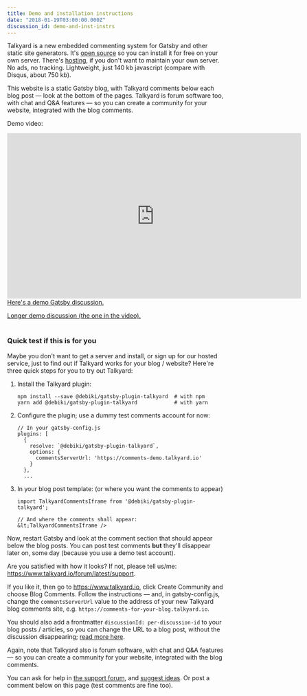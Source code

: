 ```yaml
---
title: Demo and installation instructions
date: "2018-01-19T03:00:00.000Z"
discussion_id: demo-and-inst-instrs
---
```


Talkyard is a new embedded commenting system for Gatsby and other static site generators.
It's [open source](https://github.com/debiki/ed-server/) so you can install it for free on your own server.
There's [hosting](https://www.talkyard.io), if you don't want to maintain your own server.
No ads, no tracking.
Lightweight, just 140 kb javascript (compare with Disqus, about 750 kb).

This website is a static Gatsby blog, with Talkyard comments below each blog post — look at the bottom of the pages.
Talkyard is forum software too, with chat and Q&A features —
so you can create a community for your website, integrated with the blog comments.

Demo video:

<iframe src="https://player.vimeo.com/video/249611399" width="684" height="385" frameborder="0" webkitallowfullscreen mozallowfullscreen allowfullscreen></iframe>

<!--
<iframe src="https://player.vimeo.com/video/249611399" width="640" height="360" frameborder="0" webkitallowfullscreen mozallowfullscreen allowfullscreen></iframe>
<p><a href="https://vimeo.com/249611399">ed-emb-cmts-(3)</a> from <a href="https://vimeo.com/user78434986">Magnus Lindberg</a> on <a href="https://vimeo.com">Vimeo</a>.</p>

<iframe width="684" height="385" src="https://www.youtube.com/embed/2L0eYcsCcbE" frameborder="0" gesture="media" allow="encrypted-media" allowfullscreen></iframe>
-->

<br>
<a href="/like-about-gatsby">Here's a demo Gatsby discussion.</a>

<a href="https://www.kajmagnus.blog/new-embedded-comments">Longer demo discussion (the one in the video).</a>
<br>
<br>

### Quick test if this is for you

Maybe you don't want to get a server and install, or sign up for our hosted service,
just to find out if Talkyard works for your blog / website?
Here're three quick steps for you to try out Talkyard:

1. Install the Talkyard plugin:

   ```
   npm install --save @debiki/gatsby-plugin-talkyard  # with npm
   yarn add @debiki/gatsby-plugin-talkyard            # with yarn
   ```

1. Configure the plugin; use a dummy test comments account for now:

   ```
   // In your gatsby-config.js
   plugins: [
     {
       resolve: `@debiki/gatsby-plugin-talkyard`,
       options: {
         commentsServerUrl: 'https://comments-demo.talkyard.io'
       }
     },
     ...
   ```

3. In your blog post template: (or where you want the comments to appear)

   ```
   import TalkyardCommentsIframe from '@debiki/gatsby-plugin-talkyard';

   // And where the comments shall appear:
   &lt;TalkyardCommentsIframe />
   ```

Now, restart Gatsby and look at the comment section that should appear below the blog posts. You can post test comments **but** they'll disappear later on, some day (because you use a demo test account).<!-- Currently the comment section background color is always white, but later on you'll be able to tweak how it looks. -->

Are you satisfied with how it looks? If not, please tell us/me: <https://www.talkyard.io/forum/latest/support>.

If you like it, then go to <https://www.talkyard.io>, click Create Community and choose Blog Comments.
Follow the instructions — and, in gatsby-config.js, change the `commentsServerUrl` value
to the address of your new Talkyard blog comments site,
e.g. `https://comments-for-your-blog.talkyard.io`.

You should also add a frontmatter `discussionId: per-discussion-id` to your blog posts / articles,
so you can change the URL to a blog post, without the discussion disappearing; [read more here][disc_id_docs].

Again, note that Talkyard also is forum software, with chat and Q&A features — so you can create a community for your website, integrated with the blog comments.

You can ask for help in [the support forum][support-cat], and [suggest ideas][ideas-cat].
Or post a comment below on this page (test comments are fine too).

[support-cat]: https://www.talkyard.io/forum/latest/support
[ideas-cat]: https://www.talkyard.io/forum/latest/ideas
[disc_id_docs]: https://www.npmjs.com/package/@debiki/gatsby-plugin-talkyard#changing-the-url-of-a-blog-post
